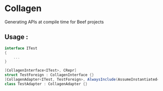 # Collagen
 Generating APIs at compile time for Beef projects

## Usage :
```c#
interface ITest
{
	...
}

[CollagenInterface<ITest>, CRepr]
struct TestForeign : CollagenInterface {}
[CollagenAdapter<ITest, TestForeign>, AlwaysInclude(AssumeInstantiated=true)]
class TestAdapter : CollagenAdapter {} 
```